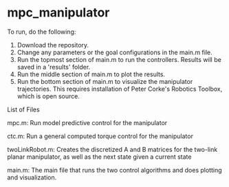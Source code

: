 # mpc_manipulator

To run, do the following:

1. Download the repository.
2. Change any parameters or the goal configurations in the main.m file.
3. Run the topmost section of main.m to run the controllers. Results will be saved in a 'results' folder.
4. Run the middle section of main.m to plot the results.
5. Run the bottom section of main.m to visualize the manipulator trajectories. This requires installation of Peter Corke's Robotics Toolbox, which is open source.

List of Files

mpc.m: Run model predictive control for the manipulator

ctc.m: Run a general computed torque control for the manipulator

twoLinkRobot.m: Creates the discretized A and B matrices for the two-link planar manipulator, as well as the next state given a current state

main.m: The main file that runs the two control algorithms and does plotting and visualization.
